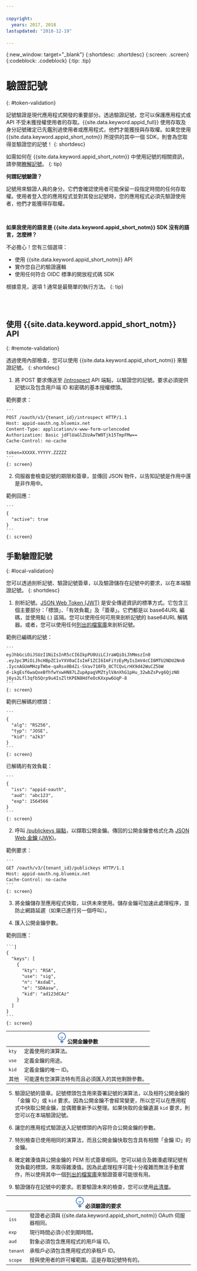```yaml
---

copyright:
  years: 2017, 2018
lastupdated: "2018-12-19"

---
```


{:new_window: target="_blank"}
{:shortdesc: .shortdesc}
{:screen: .screen}
{:codeblock: .codeblock}
{:tip: .tip}


# 驗證記號
{: #token-validation}

記號驗證是現代應用程式開發的重要部分。透過驗證記號，您可以保護應用程式或 API 不受未獲授權使用者的存取。{{site.data.keyword.appid_full}} 使用存取及身分記號確定已先鑑別過使用者或應用程式，他們才能獲授與存取權。如果您使用 {{site.data.keyword.appid_short_notm}} 所提供的其中一個 SDK，則會為您取得並驗證您的記號！
{: shortdesc}

如需如何在 {{site.data.keyword.appid_short_notm}} 中使用記號的相關資訊，請參閱[瞭解記號](authorization.html#tokens)。
{: tip}

**何謂記號驗證？**

記號用來驗證人員的身分。它們會確認使用者可能保留一段指定時間的任何存取權。使用者登入您的應用程式並對其發出記號時，您的應用程式必須先驗證使用者，他們才能獲得存取權。

</br>

**如果我使用的語言是 {{site.data.keyword.appid_short_notm}} SDK 沒有的語言，怎麼辨？**

不必擔心！您有三個選項：

* 使用 {{site.data.keyword.appid_short_notm}} API
* 實作您自己的驗證邏輯
* 使用任何符合 OIDC 標準的開放程式碼 SDK

根據意見，選項 1 通常是最簡單的執行方法。
{: tip}

</br>
</br>

## 使用 {{site.data.keyword.appid_short_notm}} API
{: #remote-validation}

透過使用內部檢查，您可以使用 {{site.data.keyword.appid_short_notm}} 來驗證記號。
{: shortdesc}

1. 將 POST 要求傳送至 [/introspect](https://appid-oauth.ng.bluemix.net/swagger-ui/#!/Authorization_Server_V3/introspect) API 端點，以驗證您的記號。要求必須提供記號以及包含用戶端 ID 和密碼的基本授權標頭。

  範例要求：

    ```
    POST /oauth/v3/{tenant_id}/introspect HTTP/1.1
    Host: appid-oauth.ng.bluemix.net
    Content-Type: application/x-www-form-urlencoded
    Authorization: Basic jdFlUaGlZUzAwTW0Tjk15TmpFMw==
    Cache-Control: no-cache

    token=XXXXX.YYYYY.ZZZZZ
    ```
    {: screen}

2. 伺服器會檢查記號的期限和簽章，並傳回 JSON 物件，以告知記號是作用中還是非作用中。

  範例回應：

    ```
    {
      "active": true
    }
    ```
    {: screen}


## 手動驗證記號
{: #local-validation}

您可以透過剖析記號、驗證記號簽章，以及驗證儲存在記號中的要求，以在本端驗證記號。
{: shortdesc}


1. 剖析記號。[JSON Web Token (JWT)](https://tools.ietf.org/html/rfc7519) 是安全傳遞資訊的標準方式。它包含三個主要部分：「標頭」、「有效負載」及「簽章」。它們都是以 base64URL 編碼，並使用點 (.) 區隔。您可以使用任何可用來剖析記號的 base64URL 解碼器。或者，您可以使用任何[列出的檔案庫](https://jwt.io/#libraries-io)來剖析記號。

  範例已編碼的記號：

    ```
    eyJhbGciOiJSUzI1NiIsInR5cCI6IkpPU0UiLCJraWQiOiJhMmszIn0
    .eyJpc3MiOiJhcHBpZC1vYXV0aCIsImF1ZCI6ImFiYzEyMyIsImV4cCI6MTU2NDU2Nn0
    .IycnAGUmMHzpTWbe-qaRsx0B4Zi-SVav710Fb_8CTCQvLrHX9d42WuCZ5bW
    d-ikgEsf6waQxeBfhfwYxwHN87LZupApagVMZtylVAnXhG1pHu_32wbZsPvg6QjzNO
    j6ys2Lfl3qfb5Qrp9u4IsZltKPEN8HdfeOcKXxpw6UqP-8
    ```
    {: screen}

  範例已解碼的標頭：

    ```
    {
      "alg": "RS256",
      "typ": "JOSE",
      "kid": "a2k3"
    }
    ```
    {: screen}

  已解碼的有效負載：

    ```
    {
      "iss": "appid-oauth",
      "aud": "abc123",
      "exp": 1564566
    }
    ```
    {: screen}

2. 呼叫 [/publickeys 端點](https://appid-oauth.ng.bluemix.net/swagger-ui/#!/Authorization_Server_V3/publicKeys)，以擷取公開金鑰。傳回的公開金鑰會格式化為 [JSON Web 金鑰 (JWK)](https://tools.ietf.org/html/rfc7517)。

  範例要求：

    ```
    GET /oauth/v3/{tenant_id}/publickeys HTTP/1.1
    Host: appid-oauth.ng.bluemix.net
    Cache-Control: no-cache
    ```
    {: screen}

3. 將金鑰儲存至應用程式快取，以供未來使用。儲存金鑰可加速此處理程序，並防止網路延遲（如果已進行另一個呼叫）。

4. 匯入公開金鑰參數。

  範例回應：

    ```]
    {
      "keys": [
        {
          "kty": "RSA",
          "use": "sig",
          "n": "AsdaE",
          "e": "SDAasw",
          "kid": "ad123dCAz"
        }
      ]
    }
    ```
    {: screen}

  <table>
    <thead>
      <th colspan=2><img src="images/idea.png" alt="相關資訊圖示"/> 公開金鑰參數</th>
    </thead>
    <tbody>
      <tr>
        <td><code>kty</code></td>
        <td>定義使用的演算法。</td>
      </tr>
      <tr>
        <td><code>use</code></td>
        <td>定義金鑰的用途。</td>
      </tr>
      <tr>
        <td><code>kid</code></td>
        <td>定義金鑰的唯一 ID。</td>
      </tr>
      <tr>
        <td>其他</td>
        <td>可能還有您演算法特有而且必須匯入的其他剩餘參數。</td>
      </tr>
    </tbody>
  </table>

5. 驗證記號的簽章。記號標頭包含用來簽署記號的演算法，以及相符公開金鑰的「金鑰 ID」或 `kid` 要求。因為公開金鑰不會經常變更，所以您可以在應用程式中快取公開金鑰，並偶爾重新予以整理。如果快取的金鑰遺漏 `kid` 要求，則您可以在本端驗證記號。

  1. 讓您的應用程式驗證送入記號標頭的內容符合公開金鑰的參數。
  2. 特別檢查已使用相同的演算法，而且公開金鑰快取包含具有相關「金鑰 ID」的金鑰。
  3. 確定雜湊值與公開金鑰的 PEM 形式簽章相同。您可以結合及雜湊處理記號有效負載的標頭，來取得雜湊值。因為此處理程序可能十分複雜而無法手動實作，所以使用其中一個[列出的檔案庫](https://jwt.io/)來驗證簽章可能很有用。

6. 驗證儲存在記號中的要求。若要驗證未來的檢查，您可以使用[此清單](http://openid.net/specs/openid-connect-core-1_0.html#IDTokenValidation)。
  <table>
    <thead>
      <th colspan=2><img src="images/idea.png" alt="相關資訊圖示"/> 必須驗證的要求</th>
    </thead>
    <tbody>
      <tr>
        <td><code>iss</code></td>
        <td>發證者必須與 {{site.data.keyword.appid_short_notm}} OAuth 伺服器相同。</td>
      </tr>
      <tr>
        <td><code>exp</code></td>
        <td>現行時間必須小於到期時間。</td>
      </tr>
      <tr>
        <td><code>aud</code></td>
        <td>對象必須包含應用程式的用戶端 ID。</td>
      </tr>
      <tr>
        <td><code>tenant</code></td>
        <td>承租戶必須包含應用程式的承租戶 ID。</td>
      </tr>
      <tr>
        <td><code>scope</code></td>
        <td>授與使用者的許可權範圍。這是存取記號特有的。</td>
      </tr>
    </tbody>
  </table>

</br>
</br>
